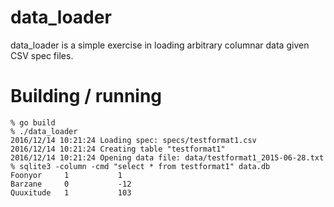 # data_loader

data_loader is a simple exercise in loading arbitrary columnar data given CSV
spec files.

# Building / running

```
% go build
% ./data_loader
2016/12/14 10:21:24 Loading spec: specs/testformat1.csv
2016/12/14 10:21:24 Creating table "testformat1"
2016/12/14 10:21:24 Opening data file: data/testformat1_2015-06-28.txt
% sqlite3 -column -cmd "select * from testformat1" data.db
Foonyor     1           1
Barzane     0           -12
Quuxitude   1           103
```
